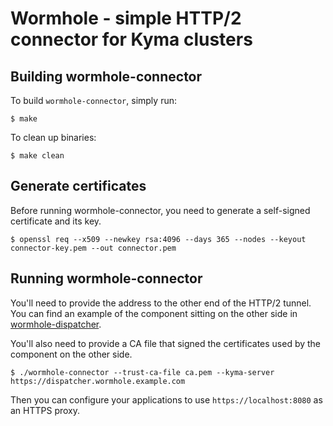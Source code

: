 # Wormhole - simple HTTP/2 connector for Kyma clusters

## Building wormhole-connector

To build `wormhole-connector`, simply run:

```
$ make
```

To clean up binaries:

```
$ make clean
```

## Generate certificates

Before running wormhole-connector, you need to generate a self-signed certificate and its key.

```
$ openssl req --x509 --newkey rsa:4096 --days 365 --nodes --keyout connector-key.pem --out connector.pem
```

## Running wormhole-connector

You'll need to provide the address to the other end of the HTTP/2 tunnel.
You can find an example of the component sitting on the other side in [wormhole-dispatcher](examples/wormhole-dispatcher).

You'll also need to provide a CA file that signed the certificates used by the component on the other side.

```
$ ./wormhole-connector --trust-ca-file ca.pem --kyma-server https://dispatcher.wormhole.example.com
```

Then you can configure your applications to use `https://localhost:8080` as an HTTPS proxy.
